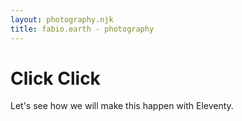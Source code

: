 ```yaml
---
layout: photography.njk
title: fabio.earth - photography
---
```


# Click Click 
Let's see how we will make this happen with Eleventy.

